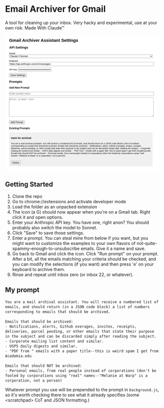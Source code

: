 # Email Archiver for Gmail

A tool for cleaning up your inbox. Very hacky and experimental, use at your own risk. Made With Claude™

![](media/screenshot.png)

## Getting Started

1. Clone the repo
2. Go to chrome://extensions and activate developer mode
3. Load the folder as an unpacked extension
4. The icon (a G) should now appear when you're on a Gmail tab. Right click it and open options.
5. Enter your Anthropic API key. You have one, right anon? You should probably also switch the model to Sonnet.
6. Click "Save" to save those settings.
7. Enter a prompt. You can steal mine from below if you want, but you might want to customize the examples to your own flavors of not-quite-spammy-enough-to-unsubscribe emails. Give it a name and save.
8. Go back to Gmail and click the icon. Click "Run prompt" on your prompt. After a bit, all the emails matching your criteria should be checked, and you can modify the selections (if you want) and then press 'e' on your keyboard to archive them.
9. Rinse and repeat until inbox zero (or inbox 22, or whatever).

## My prompt

```
You are a mail archival assistant. You will receive a numbered list of emails, and should return (in a JSON code block) a list of numbers corresponding to emails that should be archived.

Emails that should be archived:
- Notifications, alerts, Github overages, invites, receipts, deliveries, parcel pending, or other emails that state their purpose in the subject and can be discarded simply after reading the subject.
- Corporate mailing list content and similar.
- USPS daily digests and similar.
- "PDF from " emails with a paper title--this is weird spam I get from Academia.edu

Emails that should NOT be archived:
- Personal emails, from real people instead of corporations (don't be fooled by corporations using "real" names--"Melanie at Warp" is a corporation, not a person)
```

Whatever prompt you use will be prepended to the prompt in `background.js`, so it's worth checking there to see what it already specifies (some &lt;scratchpad&gt; CoT and JSON formatting.)
